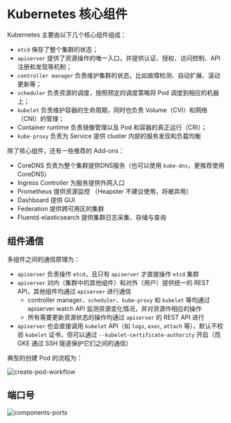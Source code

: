 # Kubernetes 核心组件

Kubernetes 主要由以下几个核心组件组成：

- `etcd` 保存了整个集群的状态；
- `apiserver` 提供了资源操作的唯一入口，并提供认证、授权、访问控制、API 注册和发现等机制；
- `controller manager` 负责维护集群的状态，比如故障检测、自动扩展、滚动更新等；
- `scheduler` 负责资源的调度，按照预定的调度策略将 Pod 调度到相应的机器上；
- `kubelet` 负责维护容器的生命周期，同时也负责 Volume（CVI）和网络（CNI）的管理；
- Container runtime 负责镜像管理以及 Pod 和容器的真正运行（CRI）；
- `kube-proxy` 负责为 Service 提供 cluster 内部的服务发现和负载均衡


除了核心组件，还有一些推荐的 Add-ons：

- CoreDNS 负责为整个集群提供DNS服务（也可以使用 `kube-dns`，更推荐使用 CoreDNS）
- Ingress Controller 为服务提供外网入口
- Prometheus 提供资源监控 （Heapster 不建议使用，将被弃用）
- Dashboard 提供 GUI
- Federation 提供跨可用区的集群
- Fluentd-elasticsearch 提供集群日志采集、存储与查询

## 组件通信
多组件之间的通信原理为：
- `apiserver` 负责操作 `etcd`，且只有 `apiserver` 才直接操作 `etcd` 集群
- `apiserver` 对内（集群中的其他组件）和对外（用户）提供统一的 REST API，其他组件均通过 `apiserver` 进行通信
  - controller manager、`scheduler`、`kube-proxy` 和 `kubelet` 等均通过 apiserver watch API 监测资源变化情况，并对资源作相应的操作
  - 所有需要更新资源状态的操作均通过 `apiserver` 的 REST API 进行
- `apiserver` 也会直接调用 `kubelet` API（如 `logs`, `exec`, `attach` 等），默认不校验 `kubelet` 证书，但可以通过 `--kubelet-certificate-authority`
开启（而 GKE 通过 SSH 隧道保护它们之间的通信）

典型的创建 Pod 的流程为：

![create-pod-workflow](../imgs/create-pod-workflow.png)

## 端口号
![components-ports](../imgs/components-ports.png)
